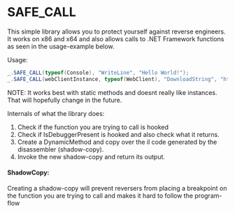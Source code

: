 # SAFE_CALL

This simple library allows you to protect yourself against reverse engineers.
It works on x86 and x64 and also allows calls to .NET Framework functions as seen in the usage-example below.

Usage:
``` cs
_.SAFE_CALL(typeof(Console), "WriteLine", "Hello World!");
_.SAFE_CALL(webClientInstance, typeof(WebClient), "DownloadString", "https://pastebin.com/raw/fBqd8yM6");
```

NOTE: It works best with static methods and doesnt really like instances. That will hopefully change in the future.


Internals of what the library does:
1. Check if the function you are trying to call is hooked
2. Check if IsDebuggerPresent is hooked and also check what it returns.
3. Create a DynamicMethod and copy over the il code generated by the disassembler (shadow-copy).
4. Invoke the new shadow-copy and return its output.

#### ShadowCopy:
Creating a shadow-copy will prevent reversers from 
placing a breakpoint on the function you are trying to call 
and makes it hard to follow the program-flow
